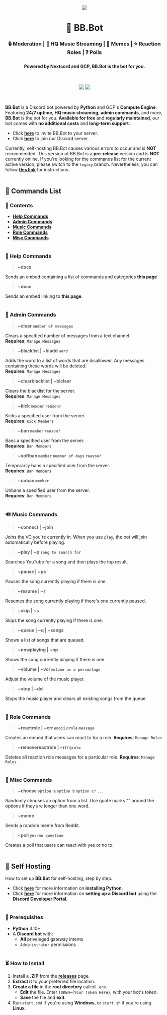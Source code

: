 <p align="center">
  <img src="https://live.staticflickr.com/65535/51937767187_4b2929a455_c.jpg">
</p>
<h1 align="center">🤖 BB.Bot</h1>
<h3 align="center">🔒 Moderation | 🎵 HQ Music Streaming | 📖 Memes | ⭐ Reaction Roles | ❓ Polls</h3>
<h4 align="center">Powered by Nextcord and GCP, BB.Bot is the bot for you.</h4>
<br>

<p align="center">
  <img src="https://img.shields.io/github/v/release/matthewflegg/beepboop?include_prereleases&label=Latest%20Version&style=social">
  <img src="https://img.shields.io/github/v/release/matthewflegg/beepboop?label=Latest%20Stable%20Version&style=social">
</p>
<br>

**BB.Bot** is a Discord bot powered by **Python** and GCP's **Compute Engine**. Featuring **24/7 uptime**, **HQ music streaming**, **admin commands**, and more, **BB.Bot** is the bot for you. **Available for free** and **regularly maintained**, our bot comes with **no additional costs** and **long-term support**.

* Click **[here](https://discord.com/api/oauth2/authorize?client_id=947593856839458916&permissions=8&scope=bot)** to invite BB.Bot to your server.
* Click **[here](https://discord.gg/Dacy34eM)** to join our Discord server.<br>

Currently, self-hosting BB.Bot causes various errors to occur and is **NOT** recommended.
This version of BB.Bot is a **pre-release** version and is **NOT** currently online. If you're looking for the commands list for the current active version, please switch to the `legacy` branch. Nevertheless, you can follow **[this link](#-self-hosting)** for instructions.
<br><br>

## 📢 **Commands List**

### 🧭 Contents

* **[Help Commands](#-help-commands)**
* **[Admin Commands](#-admin-commands)**
* **[Music Commands](#-music-commands)**
* **[Role Commands](#-role-commands)**
* **[Misc Commands](#-misc-commands)**
<br><br>  

### 🔖 Help Commands

> **~docs**

Sends an embed containing a list of commands and categories **this page**

> **~docs**

Sends an embed linking to **this page**.
<br><br>             

### 🔑 Admin Commands

> **~clear `number of messages`**

Clears a specified number of messages from a text channel.<br>
**Requires**: `Manage Messages`

> **~blacklist | ~bladd `word`**

Adds the word to a list of words that are disallowed. Any messages containing these words will be deleted.<br>
**Requires**: `Manage Messages`

> **~clearblacklist | ~blclear**

Clears the blacklist for the server.<br>
**Requires**: `Manage Messages`

> **~kick `member` `reason?`**

Kicks a specified user from the server.<br>
**Requires**: `Kick Members`

> **~ban `member` `reason?`**

Bans a specified user from the server.<br>
**Requires**: `Ban Members`

> **~softban `member` `number of days` `reason?`**

Temporarily bans a specified user from the server.<br>
**Requires**: `Ban Members`

> **~unban `member`**

Unbans a specified user from the server.<br>
**Requires**: `Ban Members`
<br><br>        

### 🔊 Music Commands

> **~connect** | **~join**

Joins the VC you're currently in. When you use `play`, the bot will join automatically before playing.

> **~play | ~p `song to search for`**

Searches YouTube for a song and then plays the top result.

> **~pause | ~ps**

Pauses the song currently playing if there is one.

> **~resume | ~r**

Resumes the song currently playing if there's one currently paused.

> **~skip | ~s**

Skips the song currently playing if there is one.

> **~queue | ~q | ~songs**

Shows a list of songs that are queued.

> **~nowplaying | ~np**

Shows the song currently playing if there is one.

> **~volume | ~vol `volume as a percentage`**

Adjust the volume of the music player.

> **~stop | ~del**

Stops the music player and clears all existing songs from the queue.
<br><br>    

### 🌟 Role Commands

> **~reactrole | ~crr `emoji` `@role` `message`**

Creates an embed that users can react to for a role.
**Requires**: `Manage Roles`

> **~removereactrole | ~rrr `@role`**

Deletes all reaction role messages for a particular role.
**Requires**: `Manage Roles`
<br><br>     

### 📒 Misc Commands

> **~choose `option a` `option b` `option c?` `...`**

Randomly chooses an option from a list. Use quote marks "" around the options if they are longer than one word.

> **~meme**

Sends a random meme from Reddit.

> **~poll `yes/no question`**

Creates a poll that users can react with yes or no to. 
<br><br>

## 🚀 Self Hosting
How to set up **BB.Bot** for self-hosting, step by step.<br>

* Click **[here](https://realpython.com/installing-python/)** for more information on **installing Python**.
* Click **[here](https://discordpy.readthedocs.io/en/stable/discord.html)** for more information on **setting up a Discord bot** using the **Discord Developer Portal**.
<br><br>

### 🔖 Prerequisites

* **Python** 3.10+<br>
* A **Discord bot** with:<br>
    * **All** priveleged gateway intents
    * `Administrator` permissions<br><br>

### ⏳ How to Install

1. Install a **.ZIP** from the **[releases](https://github.com/matthewflegg/bb-bot/releases)** page.<br>
3. **Extract it** to your preferred file location.<br>
4. **Create a file** in the **root directory** called `.env`.
    * **Edit** the file. Enter `TOKEN={Your Token Here}`, with your bot's token.
    * **Save** the file and **exit**.<br>
5. Run `start.cmd` if you're using **Windows**, or `start.sh` if you're using **Linux**.
